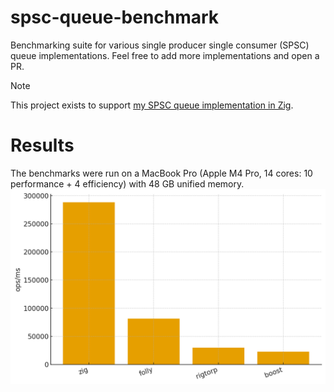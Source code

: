 # spsc-queue-benchmark
Benchmarking suite for various single producer single consumer (SPSC) queue implementations. Feel free to add more implementations and open a PR.
> [!NOTE]
> This project exists to support [my SPSC queue implementation in Zig](https://github.com/freref/spsc-queue).
# Results
The benchmarks were run on a MacBook Pro (Apple M4 Pro, 14 cores: 10 performance + 4 efficiency) with 48 GB unified memory.
![Benchmark bar chart](./benchmarks.png)
